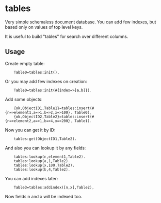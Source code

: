 # tables

Very simple schemaless document database. You can add few indexes, but based only on values of top level keys.

It is useful to build "tables" for search over different columns.

## Usage

Create empty table:

```
    Table0=tables:init().
```

Or you may add few indexes on creation:

```
    Table0=tables:init(#{index=>[a,b]}).
```

Add some objects:

```
    {ok,ObjectID1,Table1}=tables:insert(#{n=>element1,a=>1,b=>2,x=>100}, Table0),
    {ok,ObjectID2,Table2}=tables:insert(#{n=>element2,a=>1,b=>4,x=>200}, Table1).
```

Now you can get it by ID:

```
    tables:get(ObjectID1,Table2).    
```

And also you can lookup it by any fields:

```
    tables:lookup(n,element1,Table2).
    tables:lookup(a,1,Table2).
    tables:lookup(x,100,Table2).
    tables:lookup(b,4,Table2).
```

You can add indexes later:

```
    Table3=tables:addindex([n,x],Table2),
```

Now fields n and x will be indexed too.


